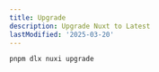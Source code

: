```yaml
---
title: Upgrade
description: Upgrade Nuxt to Latest
lastModified: '2025-03-20'
---
```


```bash
pnpm dlx nuxi upgrade
```
